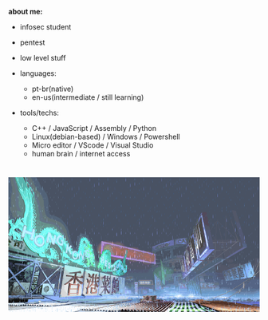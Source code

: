**about me:**

  - infosec student
  - pentest
  - low level stuff
    
- languages:
  
    - pt-br(native)
    - en-us(intermediate / still learning)

- tools/techs:
  
  - C++ / JavaScript / Assembly / Python 
  - Linux(debian-based) / Windows / Powershell
  - Micro editor / VScode / Visual Studio
  - human brain / internet access 

#
![sf3-yang-stage](sf3-3rd-strike-yang-stage-hongkong.gif)
#



